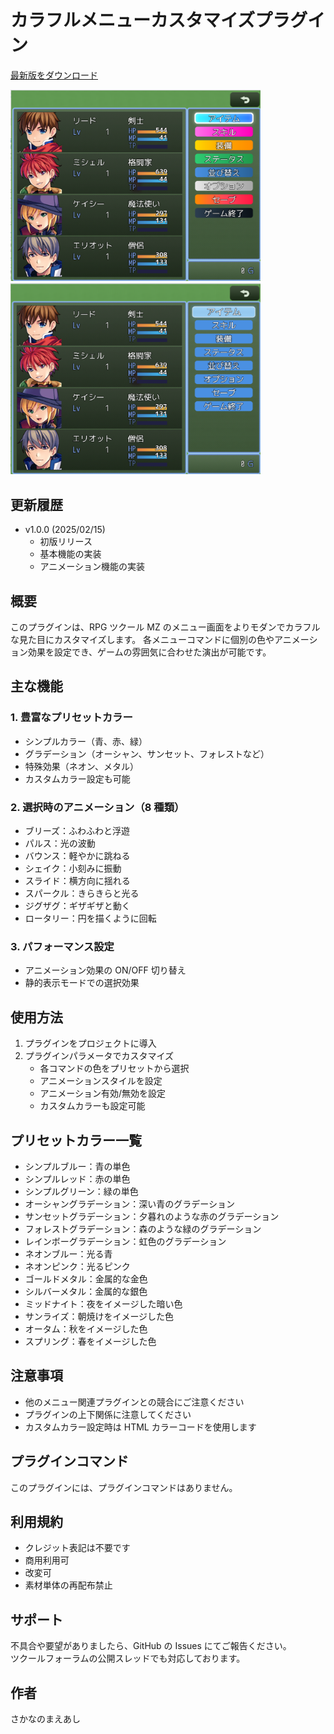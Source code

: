 # カラフルメニューカスタマイズプラグイン

[最新版をダウンロード](https://raw.githubusercontent.com/fishs075/MZ/refs/heads/main/SKM_pop_menu.js)

<!-- ここに画像を入れる予定 -->

<img src="../images/SKM_pop_menu1.png" width="400"><img src="../images/SKM_pop_menu2.png" width="400">

## 更新履歴

-   v1.0.0 (2025/02/15)
    -   初版リリース
    -   基本機能の実装
    -   アニメーション機能の実装

## 概要

このプラグインは、RPG ツクール MZ のメニュー画面をよりモダンでカラフルな見た目にカスタマイズします。
各メニューコマンドに個別の色やアニメーション効果を設定でき、ゲームの雰囲気に合わせた演出が可能です。

## 主な機能

### 1. 豊富なプリセットカラー

-   シンプルカラー（青、赤、緑）
-   グラデーション（オーシャン、サンセット、フォレストなど）
-   特殊効果（ネオン、メタル）
-   カスタムカラー設定も可能

### 2. 選択時のアニメーション（8 種類）

-   ブリーズ：ふわふわと浮遊
-   パルス：光の波動
-   バウンス：軽やかに跳ねる
-   シェイク：小刻みに振動
-   スライド：横方向に揺れる
-   スパークル：きらきらと光る
-   ジグザグ：ギザギザと動く
-   ロータリー：円を描くように回転

### 3. パフォーマンス設定

-   アニメーション効果の ON/OFF 切り替え
-   静的表示モードでの選択効果

## 使用方法

1. プラグインをプロジェクトに導入
2. プラグインパラメータでカスタマイズ
    - 各コマンドの色をプリセットから選択
    - アニメーションスタイルを設定
    - アニメーション有効/無効を設定
    - カスタムカラーも設定可能

## プリセットカラー一覧

-   シンプルブルー：青の単色
-   シンプルレッド：赤の単色
-   シンプルグリーン：緑の単色
-   オーシャングラデーション：深い青のグラデーション
-   サンセットグラデーション：夕暮れのような赤のグラデーション
-   フォレストグラデーション：森のような緑のグラデーション
-   レインボーグラデーション：虹色のグラデーション
-   ネオンブルー：光る青
-   ネオンピンク：光るピンク
-   ゴールドメタル：金属的な金色
-   シルバーメタル：金属的な銀色
-   ミッドナイト：夜をイメージした暗い色
-   サンライズ：朝焼けをイメージした色
-   オータム：秋をイメージした色
-   スプリング：春をイメージした色

## 注意事項

-   他のメニュー関連プラグインとの競合にご注意ください
-   プラグインの上下関係に注意してください
-   カスタムカラー設定時は HTML カラーコードを使用します

## プラグインコマンド

このプラグインには、プラグインコマンドはありません。

## 利用規約

-   クレジット表記は不要です
-   商用利用可
-   改変可
-   素材単体の再配布禁止

## サポート

不具合や要望がありましたら、GitHub の Issues にてご報告ください。<br>
ツクールフォーラムの公開スレッドでも対応しております。

## 作者

さかなのまえあし
